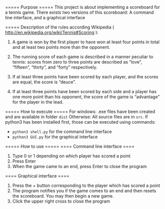 ===== Purpose =====
This project is about implementing a scoreboard for a tennis game.
There exists two versions of this scoreboard: A command line interface, and a graphical interface

===== Description of the rules according Wikipedia ( http://en.wikipedia.org/wiki/Tennis#Scoring ):

1. A game is won by the first player to have won at least four points in total and at least two points more than the opponent.

2. The running score of each game is described in a manner peculiar to tennis: scores from zero to three points are described as “love”, “fifteen”, “thirty”, and “forty” respectively.

3. If at least three points have been scored by each player, and the scores are equal, the score is “deuce”.

4. If at least three points have been scored by each side and a player has one more point than his opponent, the score of the game is “advantage” for the player in the lead.

===== How to execute =====
For windows: .exe files have been created and are available in folder `dist`
Otherwise: All source files are in `src`. If python3 has been installed first, those can be executed using commands:
* `python3 shell.py` for the command line interface
* `python3 GUI.py` for the graphical interface

===== How to use =====
==== Command line interface ====
1. Type 0 or 1 depending on which player has scored a point
2. Press Enter
3. When the game came to an end, press Enter to close the program

==== Graphical interface ====
1. Press the + button corresponding to the player which has scored a point
2. The program notifies you if the game comes to an end and then resets the scoreboard. You may then begin a new game.
3. Click the upper right cross to close the program
